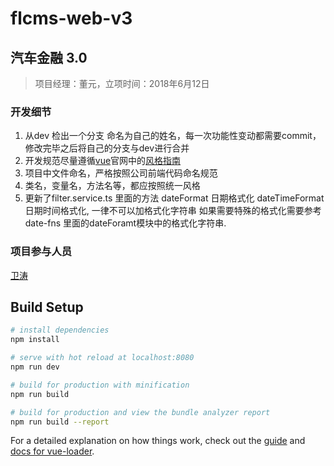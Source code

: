 # flcms-web-v3

## 汽车金融 3.0 

> 项目经理：董元，立项时间：2018年6月12日

### 开发细节
1. 从dev 检出一个分支 命名为自己的姓名，每一次功能性变动都需要commit，修改完毕之后将自己的分支与dev进行合并
2. 开发规范尽量遵循[vue](https://cn.vuejs.org/)官网中的[风格指南](https://cn.vuejs.org/v2/style-guide/)
3. 项目中文件命名，严格按照公司前端代码命名规范
4. 类名，变量名，方法名等，都应按照统一风格
5. 更新了filter.service.ts 里面的方法 dateFormat 日期格式化 dateTimeFormat 日期时间格式化,
  一律不可以加格式化字符串 如果需要特殊的格式化需要参考 date-fns 里面的dateForamt模块中的格式化字符串.

### 项目参与人员
[卫涛](....)

## Build Setup

``` bash
# install dependencies
npm install

# serve with hot reload at localhost:8080
npm run dev

# build for production with minification
npm run build

# build for production and view the bundle analyzer report
npm run build --report
```

For a detailed explanation on how things work, check out the [guide](http://vuejs-templates.github.io/webpack/) and [docs for vue-loader](http://vuejs.github.io/vue-loader).
